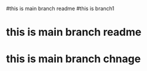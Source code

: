 
#this is main branch readme
#this is branch1

# this is main branch readme
# this is main branch chnage

